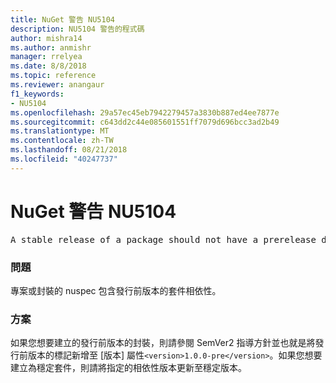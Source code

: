 ```yaml
---
title: NuGet 警告 NU5104
description: NU5104 警告的程式碼
author: mishra14
ms.author: anmishr
manager: rrelyea
ms.date: 8/8/2018
ms.topic: reference
ms.reviewer: anangaur
f1_keywords:
- NU5104
ms.openlocfilehash: 29a57ec45eb7942279457a3830b887ed4ee7877e
ms.sourcegitcommit: c643dd2c44e085601551ff7079d696bcc3ad2b49
ms.translationtype: MT
ms.contentlocale: zh-TW
ms.lasthandoff: 08/21/2018
ms.locfileid: "40247737"
---
```

# <a name="nuget-warning-nu5104"></a>NuGet 警告 NU5104
<pre>A stable release of a package should not have a prerelease dependency. Either modify the version spec of dependency "NuGet.Versioning [4.7.0-preview4.5065, )" or update the version field in the nuspec.</pre>

### <a name="issue"></a>問題

專案或封裝的 nuspec 包含發行前版本的套件相依性。


### <a name="solution"></a>方案

如果您想要建立的發行前版本的封裝，則請參閱 SemVer2 指導方針並也就是將發行前版本的標記新增至 [版本] 屬性`<version>1.0.0-pre</version>`。如果您想要建立為穩定套件，則請將指定的相依性版本更新至穩定版本。

